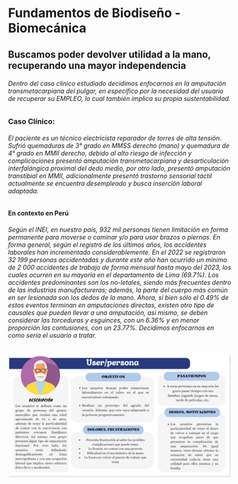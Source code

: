 # Fundamentos de Biodiseño - Biomecánica

## Buscamos poder devolver utilidad a la mano, recuperando una mayor independencia

###### Dentro del caso clinico estudiado decidimos enfocarnos en la amputación transmetacarpiana del pulgar, en específico por la necesidad del usuario de recuperar su EMPLEO, lo cual también implica su propia sustentabilidad.

### Caso Clínico:

###### El paciente es un técnico electricista reparador de torres de alta tensión. Sufrió quemaduras de 3° grado en MMSS derecho (mano) y quemadura de 4° grado en MMII derecho, debido al alto riesgo de infección y complicaciones presentó amputación transmetacarpiana y desarticulación interfalángica proximal del dedo medio, por otro lado, presentó amputación transtibial en MMII, adicionalmente presentó trastorno sensorial táctil actualmente se encuentra desempleado y busca inserción laboral adaptada. 

#### En contexto en Perú

###### Según el INEI, en nuestro país, 932 mil personas tienen limitación en forma permanente para moverse o caminar y/o para usar brazos o piernas. En forma general, según el registro de los últimos años, los accidentes laborales han incrementado considerablemente. En el 2022 se registraron 32 199 personas accidentadas y durante este año han ocurrido un mínimo de 2 000 accidentes de trabajo de forma mensual hasta mayo del 2023, los cuales ocurren en su mayoría en el departamento de Lima (69.7%). Los accidentes predominantes son los no-letales, siendo más frecuentes dentro de las industrias manufactureras; además, la parte del cuerpo más común en ser lesionada son los dedos de la mano. Ahora, si bien sólo el 0.49% de estos eventos terminan en amputaciones directas, existen otro tipo de causales que pueden llevar a una amputación, así mismo, se deben considerar las torceduras y esguinces, con un 6.36% y en menor proporción las contusiones, con un 23.77%. Decidimos enfocarnos en como sería el usuario a tratar.

![UserPersona](https://github.com/T0mmyoo4/FunBioIB/blob/main/UserPersona.jpg)

